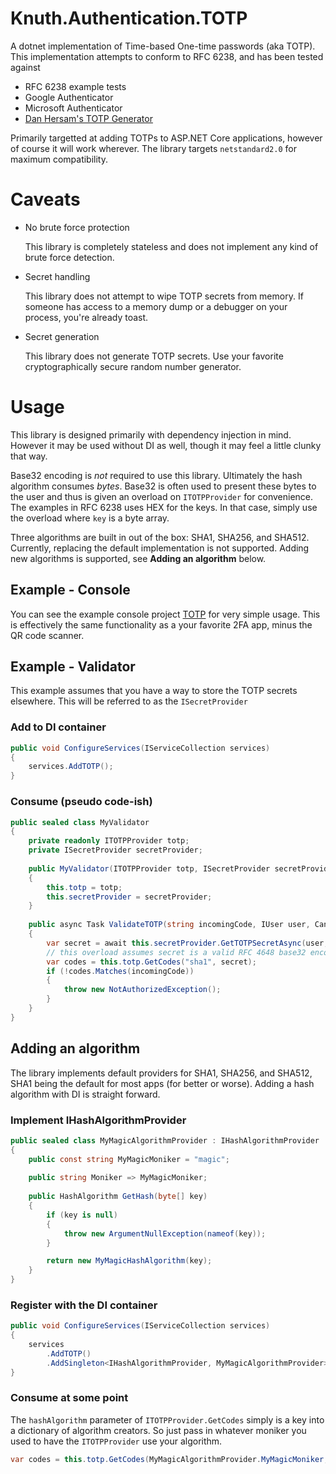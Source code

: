 # Knuth.Authentication.TOTP
A dotnet implementation of Time-based One-time passwords (aka TOTP). This implementation attempts to conform to RFC 6238, and has been tested against
- RFC 6238 example tests
- Google Authenticator
- Microsoft Authenticator
- [Dan Hersam's TOTP Generator](https://totp.danhersam.com/)

Primarily targetted at adding TOTPs to ASP.NET Core applications, however of course it will work wherever. The library targets `netstandard2.0` for maximum compatibility.

# Caveats
- No brute force protection

  This library is completely stateless and does not implement any kind of brute force detection.
  
- Secret handling

  This library does not attempt to wipe TOTP secrets from memory. If someone has access to a memory dump or a debugger on your process, you're already toast.
  
- Secret generation

  This library does not generate TOTP secrets. Use your favorite cryptographically secure random number generator.

# Usage
This library is designed primarily with dependency injection in mind. However it may be used without DI as well, though it may feel a little clunky that way.

Base32 encoding is *not* required to use this library. Ultimately the hash algorithm consumes *bytes*. Base32 is often used to present these bytes to the user and thus is given an overload on `ITOTPProvider` for convenience. The examples in RFC 6238 uses HEX for the keys. In that case, simply use the overload where `key` is a byte array.

Three algorithms are built in out of the box: SHA1, SHA256, and SHA512. Currently, replacing the default implementation is not supported. Adding new algorithms is supported, see
**Adding an algorithm** below.

## Example - Console
You can see the example console project
[TOTP](https://github.com/robbieknuth/Knuth.Authentication.TOTP/tree/main/src/TOTP) for very simple usage. This is effectively the same functionality as a your favorite 2FA app, minus the QR code scanner.

## Example - Validator
This example assumes that you have a way to store the TOTP secrets elsewhere. This will be referred to as the `ISecretProvider`

### Add to DI container
```csharp
public void ConfigureServices(IServiceCollection services)
{
    services.AddTOTP();
}
```

### Consume (pseudo code-ish)
```csharp
public sealed class MyValidator
{
    private readonly ITOTPProvider totp;
    private ISecretProvider secretProvider;
    
    public MyValidator(ITOTPProvider totp, ISecretProvider secretProvider)
    {
        this.totp = totp;
        this.secretProvider = secretProvider;
    }
    
    public async Task ValidateTOTP(string incomingCode, IUser user, CancellationToken cancellationToken = default)
    {
        var secret = await this.secretProvider.GetTOTPSecretAsync(user, cancellationToken);
        // this overload assumes secret is a valid RFC 4648 base32 encoded string.
        var codes = this.totp.GetCodes("sha1", secret);
        if (!codes.Matches(incomingCode))
        {
            throw new NotAuthorizedException();
        }
    }
}
```

## Adding an algorithm
The library implements default providers for SHA1, SHA256, and SHA512, SHA1 being the default for most apps (for better or worse). Adding a hash algorithm with DI is straight forward.

### Implement IHashAlgorithmProvider
```csharp
public sealed class MyMagicAlgorithmProvider : IHashAlgorithmProvider
{
    public const string MyMagicMoniker = "magic";
    
    public string Moniker => MyMagicMoniker;
    
    public HashAlgorithm GetHash(byte[] key)
    {
        if (key is null)
        {
            throw new ArgumentNullException(nameof(key));
        }

        return new MyMagicHashAlgorithm(key);
    }
}
```

### Register with the DI container
```csharp
public void ConfigureServices(IServiceCollection services)
{
    services
        .AddTOTP()
        .AddSingleton<IHashAlgorithmProvider, MyMagicAlgorithmProvider>();
}
```

### Consume at some point
The `hashAlgorithm` parameter of `ITOTPProvider.GetCodes` simply is a key into a dictionary of algorithm creators. So just pass in whatever moniker you used to have the `ITOTPProvider` use your algorithm.
```csharp
var codes = this.totp.GetCodes(MyMagicAlgorithmProvider.MyMagicMoniker, secret);
```
